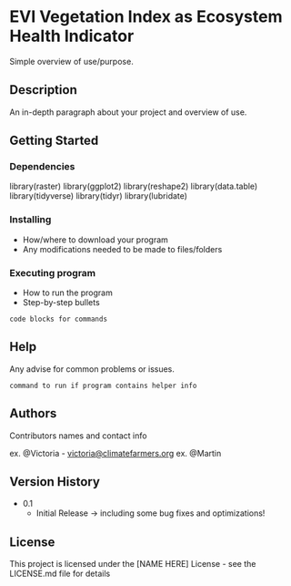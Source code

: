 # EVI Vegetation Index as Ecosystem Health Indicator

Simple overview of use/purpose.

## Description

An in-depth paragraph about your project and overview of use.

## Getting Started

### Dependencies

library(raster)
library(ggplot2)
library(reshape2)
library(data.table)
library(tidyverse)
library(tidyr)
library(lubridate)

### Installing

* How/where to download your program
* Any modifications needed to be made to files/folders

### Executing program

* How to run the program
* Step-by-step bullets
```
code blocks for commands
```

## Help

Any advise for common problems or issues.
```
command to run if program contains helper info
```

## Authors

Contributors names and contact info

ex. @Victoria - victoria@climatefarmers.org
ex. @Martin

## Version History

* 0.1
    * Initial Release -> including some bug fixes and optimizations! 

## License

This project is licensed under the [NAME HERE] License - see the LICENSE.md file for details

